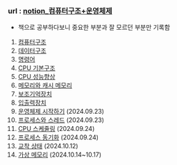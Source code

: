 ### url : [notion_컴퓨터구조+운영체제](https://www.notion.so/ysstudy/10602f7b137180e7a64af97fc49d6e83)

- 책으로 공부하다보니 중요한 부분과 잘 모르던 부분만 기록함

1. [컴퓨터구조](https://ysstudy.notion.site/1-10602f7b13718094944ceb93f3a381b3?pvs=4)
2. [데이터구조](https://ysstudy.notion.site/2-24a198132dfb4316bab7473fb152a659?pvs=4)
3. [명령어](https://ysstudy.notion.site/3-841219e5c5db48bc9f86b4b981a1cee1?pvs=4)
4. [CPU 기본구조](https://ysstudy.notion.site/3-841219e5c5db48bc9f86b4b981a1cee1?pvs=4)
5. [CPU 성능향상](https://ysstudy.notion.site/5-CPU-10702f7b13718070b064c911ac845b4e?pvs=4)
6. [메모리와 캐시 메모리](https://ysstudy.notion.site/6-10702f7b13718026bea9c2de7ade385c?pvs=4)
7. [보조기억장치](https://ysstudy.notion.site/7-10802f7b13718064a715ce3ea69f93d6?pvs=4)
8. [입출력장치](https://ysstudy.notion.site/8-10802f7b137180c987bfc2830ca416d7?pvs=4)
9. [운영체제 시작하기](https://ysstudy.notion.site/9-10a02f7b137180249a06cc4f1d0183cb?pvs=4) (2024.09.23)
10. [프로세스와 스레드](https://ysstudy.notion.site/10-10a02f7b1371808b8d10cf388eeb0307?pvs=4) (2024.09.23)
11. [CPU 스케줄링](https://ysstudy.notion.site/11-CPU-eff145cd9d0b46cd81dd1a6855a1f9c7?pvs=4) (2024.09.24)
12. [프로세스 동기화](https://ysstudy.notion.site/12-10b02f7b137180fdab03f02e5dd62793?pvs=4) (2024.09.24)
13. [교착 상태](https://ysstudy.notion.site/13-11d02f7b1371807e9e61cb4164f48a68?pvs=4) (2024.10.12)
14. [가상 메모리](https://ysstudy.notion.site/14-11d02f7b13718055b6c9f070339a04a4?pvs=4) (2024.10.14~10.17)
